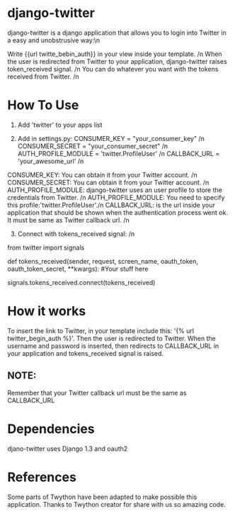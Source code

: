 django-twitter
==============
django-twitter is a django application that allows you to login into Twitter in a 
easy and unobstrusive way:\n

Write {{url twitte_bebin_auth}} in your view inside your template. /n
When the user is redirected from Twitter to your application, django-twitter raises token_received signal. /n
You can do whatever you want with the tokens received from Twitter. /n

How To Use
==========
1. Add 'twitter' to your apps list

2. Add in settings.py:
    CONSUMER_KEY = "your_consumer_key" /n
    CONSUMER_SECRET = "your_consumer_secret" /n
    AUTH_PROFILE_MODULE = 'twitter.ProfileUser' /n
    CALLBACK_URL = 'your_awesome_url' /n

CONSUMER_KEY: You can obtain it from your Twitter account. /n
CONSUMER_SECRET: You can obtain it from your Twitter account. /n
AUTH_PROFILE_MODULE: django-twitter uses an user profile to store the credentials from Twitter. /n
AUTH_PROFILE_MODULE: You need to specify this profile:'twitter.ProfileUser'./n
CALLBACK_URL: is the url inside your application that should be shown when the authentication process went ok. It must be same as Twitter callback url. /n

3. Connect with tokens_received signal: /n

from twitter import signals

def tokens_received(sender, request, screen_name, oauth_token, oauth_token_secret, **kwargs):
    #Your stuff here

signals.tokens_received.connect(tokens_received)

How it works
============
To insert the link to Twitter, in your template include this: '{% url twitter_begin_auth %}'. 
Then the user is redirected to Twitter. 
When the username and password is inserted, then redirects to CALLBACK_URL in your application and tokens_received signal is raised.

NOTE:
-----
Remember that your Twitter callback url must be the same as CALLBACK_URL

Dependencies
============
djano-twitter uses Django 1.3 and oauth2

References
==========
Some parts of Twython have been adapted to make possible this application. Thanks to Twython creator
for share with us so amazing code.
